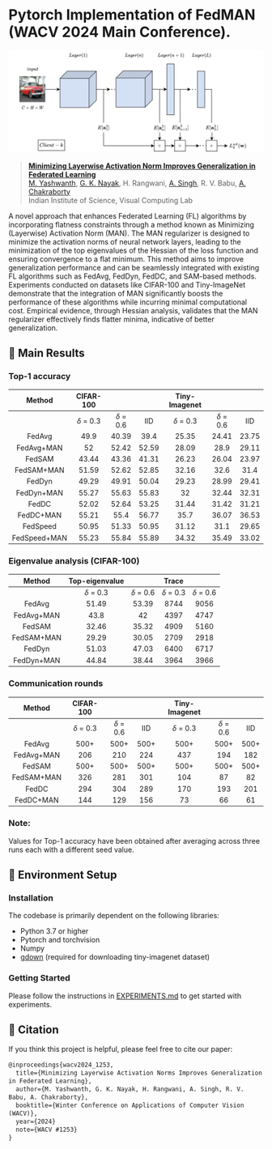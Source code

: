 # Pytorch Implementation of FedMAN (WACV 2024 Main Conference).

<p align="center">
  <img alt="FedMAN Framework" src="figs/main_diagram.svg" />
</p>

> [**Minimizing Layerwise Activation Norm Improves Generalization in Federated Learning**]()<br>
> [M. Yashwanth](https://www.linkedin.com/in/yashwanth-mandula-aba700a5), [G. K. Nayak](https://sites.google.com/view/gauravnayak), H. Rangwani, [A. Singh](https://www.linkedin.com/in/aryasingh007), R. V. Babu, [A. Chakraborty](https://anirbanchakraborty.github.io)<br>Indian Institute of Science, Visual Computing Lab

A novel approach that enhances Federated Learning (FL) algorithms by incorporating flatness constraints through a method known as Minimizing (Layerwise) Activation Norm (MAN). The MAN regularizer is designed to minimize the activation norms of neural network layers, leading to the minimization of the top eigenvalues of the Hessian of the loss function and ensuring convergence to a flat minimum. This method aims to improve generalization performance and can be seamlessly integrated with existing FL algorithms such as FedAvg, FedDyn, FedDC, and SAM-based methods. Experiments conducted on datasets like CIFAR-100 and Tiny-ImageNet demonstrate that the integration of MAN significantly boosts the performance of these algorithms while incurring minimal computational cost. Empirical evidence, through Hessian analysis, validates that the MAN regularizer effectively finds flatter minima, indicative of better generalization.

## :rocket: Main Results

### Top-1 accuracy

|Method|CIFAR-100|||Tiny-Imagenet|||
|:----:|:---:|:---:|:---:|:---:| :---: |:---:|
||$\delta$ = 0.3|$\delta$ = 0.6|IID|$\delta$ = 0.3|$\delta$ = 0.6|IID|
|FedAvg|49.9|40.39|39.4|25.35|24.41|23.75|
|FedAvg+MAN|52|52.42|52.59|28.09|28.9|29.11|
|FedSAM|43.44|43.36|41.31|26.23|26.04|23.97|
|FedSAM+MAN|51.59|52.62|52.85|32.16|32.6|31.4|
|FedDyn|49.29|49.91|50.04|29.23|28.99|29.41|
|FedDyn+MAN|55.27|55.63|55.83|32|32.44|32.31|
|FedDC|52.02|52.64|53.25|31.44|31.42|31.21|
|FedDC+MAN|55.21|55.4|56.77|35.7|36.07|36.53|
|FedSpeed|50.95|51.33|50.95|31.12|31.1|29.65|
|FedSpeed+MAN|55.23|55.84|55.89|34.32|35.49|33.02|

### Eigenvalue analysis (CIFAR-100)

|Method|Top-eigenvalue||Trace||
|:---:|:---:|:---:|:---:|:---:|
||$\delta$ = 0.3|$\delta$ = 0.6|$\delta$ = 0.3|$\delta$ = 0.6|
|FedAvg|51.49|53.39|8744|9056|
|FedAvg+MAN|43.8|42|4397|4747|
|FedSAM|32.46|35.32|4909|5160|
|FedSAM+MAN|29.29|30.05|2709|2918|
|FedDyn|51.03|47.03|6400|6717|
|FedDyn+MAN|44.84|38.44|3964|3966|

### Communication rounds

|Method|CIFAR-100|||Tiny-Imagenet|||
|:---:|:---:|:---:|:---:|:---:|:---:|:---:|
||$\delta$ = 0.3|$\delta$ = 0.6|IID|$\delta$ = 0.3|$\delta$ = 0.6|IID|
|FedAvg|500+|500+|500+|500+|500+|500+|
|FedAvg+MAN|206|210|224|437|194|182|
|FedSAM|500+|500+|500+|500+|500+|500+|
|FedSAM+MAN|326|281|301|104|87|82|
|FedDC|294|304|289|170|193|201|
|FedDC+MAN|144|129|156|73|66|61|

### Note:
Values for Top-1 accuracy have been obtained after averaging across three runs each with a different seed value.

## :hammer: Environment Setup

### Installation
The codebase is primarily dependent on the following libraries:
- Python 3.7 or higher
- Pytorch and torchvision
- Numpy
- [gdown](https://github.com/wkentaro/gdown) (required for downloading tiny-imagenet dataset)

### Getting Started
Please follow the instructions in [EXPERIMENTS.md](EXPERIMENTS.md) to get started with experiments.

## :pencil: Citation

If you think this project is helpful, please feel free to cite our paper:

```
@inproceedings{wacv2024_1253,
  title={Minimizing Layerwise Activation Norms Improves Generalization in Federated Learning},
  author={M. Yashwanth, G. K. Nayak, H. Rangwani, A. Singh, R. V. Babu, A. Chakraborty},
  booktitle={Winter Conference on Applications of Computer Vision (WACV)},
  year={2024}
  note={WACV #1253}
}
```